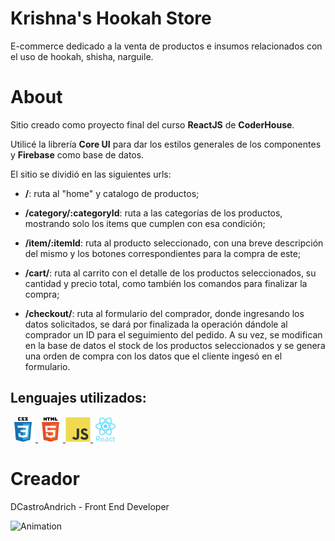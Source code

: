 # Krishna's Hookah Store

  

E-commerce dedicado a la venta de productos e insumos relacionados con el uso de hookah, shisha, narguile.

  
  

# About

Sitio creado como proyecto final del curso **ReactJS** de **CoderHouse**.

  

Utilicé la librería **Core UI** para dar los estilos generales de los componentes y **Firebase** como base de datos.

  

El sitio se dividió en las siguientes urls:

  

-  **/**: ruta al "home" y catalogo de productos;

-  **/category/:categoryId**: ruta a las categorías de los productos, mostrando solo los items que cumplen con esa condición;

-  **/item/:itemId**: ruta al producto seleccionado, con una breve descripción del mismo y los botones correspondientes para la compra de este;

-  **/cart/**: ruta al carrito con el detalle de los productos seleccionados, su cantidad y precio total, como también los comandos para finalizar la compra;

-  **/checkout/**: ruta al formulario del comprador, donde ingresando los datos solicitados, se dará por finalizada la operación dándole al comprador un ID para el seguimiento del pedido. A su vez, se modifican en la base de datos el stock de los productos seleccionados y se genera una orden de compra con los datos que el cliente ingesó en el formulario.

  
  
  

## Lenguajes utilizados:

  

<a  href="https://www.w3schools.com/css/"  target="_blank">  <img  src="https://raw.githubusercontent.com/devicons/devicon/master/icons/css3/css3-original-wordmark.svg"  alt="css3"  width="40"  height="40"/>  </a>  <a  href="https://www.w3.org/html/"  target="_blank">  <img  src="https://raw.githubusercontent.com/devicons/devicon/master/icons/html5/html5-original-wordmark.svg"  alt="html5"  width="40"  height="40"/>  </a>  <a  href="https://developer.mozilla.org/en-US/docs/Web/JavaScript"  target="_blank">  <img  src="https://raw.githubusercontent.com/devicons/devicon/master/icons/javascript/javascript-original.svg"  alt="javascript"  width="40"  height="40"/>  </a>  <a  href="https://reactjs.org/"  target="_blank">  <img  src="https://raw.githubusercontent.com/devicons/devicon/master/icons/react/react-original-wordmark.svg"  alt="react"  width="40"  height="40"/>  </a>  </p>

  

# Creador

DCastroAndrich - Front End Developer

![Animation](https://github.com/DCastroAndrich/Hookah/blob/master/public/img/gif/proyectoFinal.gif)